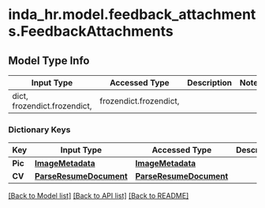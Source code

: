 # inda_hr.model.feedback_attachments.FeedbackAttachments

## Model Type Info
Input Type | Accessed Type | Description | Notes
------------ | ------------- | ------------- | -------------
dict, frozendict.frozendict,  | frozendict.frozendict,  |  | 

### Dictionary Keys
Key | Input Type | Accessed Type | Description | Notes
------------ | ------------- | ------------- | ------------- | -------------
**Pic** | [**ImageMetadata**](ImageMetadata.md) | [**ImageMetadata**](ImageMetadata.md) |  | [optional] 
**CV** | [**ParseResumeDocument**](ParseResumeDocument.md) | [**ParseResumeDocument**](ParseResumeDocument.md) |  | [optional] 

[[Back to Model list]](../../README.md#documentation-for-models) [[Back to API list]](../../README.md#documentation-for-api-endpoints) [[Back to README]](../../README.md)

